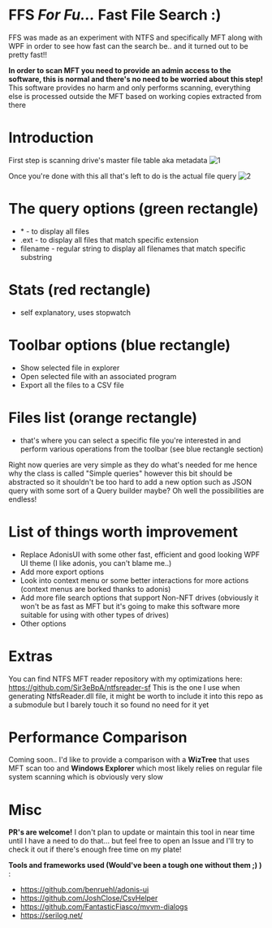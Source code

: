 # FFS _For Fu..._ **Fast File Search** :)

FFS was made as an experiment with NTFS and specifically MFT along with WPF in order to see how fast can the search be.. and it turned out to be pretty fast!!

**In order to scan MFT you need to provide an admin access to the software, this is normal and there's no need to be worried about this step!**
This software provides no harm and only performs scanning, everything else is processed outside the MFT based on working copies extracted from there

# Introduction
First step is scanning drive's master file table aka metadata
![1](https://user-images.githubusercontent.com/10902756/156497968-b1eb09e0-17be-440e-a15a-2f0623852430.png)

Once you're done with this all that's left to do is the actual file query
![2](https://user-images.githubusercontent.com/10902756/156498123-a1c245bf-8901-46b8-b6bd-97c52633a5c9.png)

# **The query options (green rectangle)**
- \* - to display all files
- .ext - to display all files that match specific extension
- filename - regular string to display all filenames that match specific substring 

# **Stats (red rectangle)**
- self explanatory, uses stopwatch

# **Toolbar options (blue rectangle)** 
- Show selected file in explorer
- Open selected file with an associated program
- Export all the files to a CSV file

# **Files list (orange rectangle)**
- that's where you can select a specific file you're interested in and perform various operations from the toolbar (see blue rectangle section)

Right now queries are very simple as they do what's needed for me hence why the class is called "Simple queries" however this bit should be abstracted so it shouldn't be too hard to add a new option such as JSON query with some sort of a Query builder maybe? Oh well the possibilities are endless!

# **List of things worth improvement**
- Replace AdonisUI with some other fast, efficient and good looking WPF UI theme (I like adonis, you can't blame me..)
- Add more export options
- Look into context menu or some better interactions for more actions (context menus are borked thanks to adonis)
- Add more file search options that support Non-NFT drives (obviously it won't be as fast as MFT but it's going to make this software more suitable for using with other types of drives)
- Other options

# **Extras**
You can find NTFS MFT reader repository with my optimizations here: https://github.com/Sir3eBpA/ntfsreader-sf
This is the one I use when generating NtfsReader.dll file, it might be worth to include it into this repo as a submodule but I barely touch it so found no need for it yet

# **Performance Comparison**
Coming soon.. 
I'd like to provide a comparison with a **WizTree** that uses MFT scan too and **Windows Explorer** which most likely relies on regular file system scanning which is obviously very slow

# **Misc**
**PR's are welcome!**
I don't plan to update or maintain this tool in near time until I have a need to do that... but feel free to open an Issue and I'll try to check it out if there's enough free time on my plate!

**Tools and frameworks used (Would've been a tough one without them ;) )** :
- https://github.com/benruehl/adonis-ui
- https://github.com/JoshClose/CsvHelper
- https://github.com/FantasticFiasco/mvvm-dialogs
- https://serilog.net/
